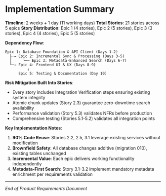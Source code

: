 # Implementation Summary

**Timeline**: 2 weeks + 1 day (11 working days)
**Total Stories**: 21 stories across 5 epics
**Story Distribution**: Epic 1 (4 stories), Epic 2 (5 stories), Epic 3 (3 stories), Epic 4 (4 stories), Epic 5 (5 stories)

**Dependency Flow**:
```
Epic 1: Database Foundation & API Client (Days 1-2)
  ├─→ Epic 2: Incremental Sync & Processing (Days 3-5)
  │     └─→ Epic 3: Metadata-Enhanced Search (Days 6-7)
  └─→ Epic 4: Frontend UI & UX (Days 8-9)
          ↓
      Epic 5: Testing & Documentation (Day 10)
```

**Risk Mitigation Built Into Stories**:
- Every story includes Integration Verification steps ensuring existing system integrity
- Atomic chunk updates (Story 2.3) guarantee zero-downtime search availability
- Performance validation (Story 5.3) validates NFRs before production
- Comprehensive testing (Stories 5.1-5.2) validates all integration points

**Key Implementation Notes**:
1. **90% Code Reuse**: Stories 2.2, 2.5, 3.1 leverage existing services without modification
2. **Brownfield Safety**: All database changes additive (migration 010), existing tables unchanged
3. **Incremental Value**: Each epic delivers working functionality independently
4. **Metadata-First Search**: Story 3.1-3.2 implement mandatory metadata enrichment per requirements validation

---

*End of Product Requirements Document*
